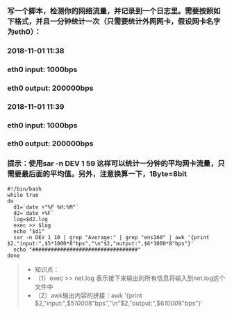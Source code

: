 ### 写一个脚本，检测你的网络流量，并记录到一个日志里。需要按照如下格式，并且一分钟统计一次（只需要统计外网网卡，假设网卡名字为eth0）：
###	2018-11-01 11:38
###	eth0 input: 1000bps
###	eth0 output: 200000bps
###	######################
###	2018-11-01 11:39
###	eth0 input: 1000bps
###	eth0 output: 200000bps
###	提示：使用sar -n DEV 1 59 这样可以统计一分钟的平均网卡流量，只需要最后面的平均值。另外，注意换算一下，1Byte=8bit

	#!/bin/bash
	while true
	do
	  d1=`date +"%F %H:%M"`
	  d2=`date +%F`
	  log=$d2.log
	  exec >> $log
	  echo "$d1"
	  sar -n DEV 1 10 | grep "Average:" | grep "ens160" | awk '{print $2,"input:",$5*1000*8"bps","\n"$2,"output:",$6*1000*8"bps"}'
	  echo "##################################"
	done

> * 知识点：
> * （1）exec >> net.log  表示接下来输出的所有信息将输入到net.log这个文件中
> * （2）awk输出内容的拼接：awk '{print $2,"input:",$5*1000*8"bps","\n"$2,"output:",$6*1000*8"bps"}'
